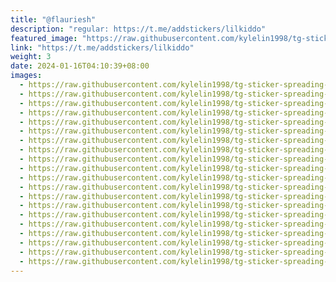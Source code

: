 ```yaml
---
title: "@flauriesh"
description: "regular: https://t.me/addstickers/lilkiddo"
featured_image: "https://raw.githubusercontent.com/kylelin1998/tg-sticker-spreading-worldwide-images/main/img/f0553afd-231d-4915-a8dc-fb34c839b5be.jpg"
link: "https://t.me/addstickers/lilkiddo"
weight: 3
date: 2024-01-16T04:10:39+08:00
images:
  - https://raw.githubusercontent.com/kylelin1998/tg-sticker-spreading-worldwide-images/main/img/f0553afd-231d-4915-a8dc-fb34c839b5be.jpg
  - https://raw.githubusercontent.com/kylelin1998/tg-sticker-spreading-worldwide-images/main/img/a1d83981-e7b5-410b-9a5b-eb37c2e37d8a.jpg
  - https://raw.githubusercontent.com/kylelin1998/tg-sticker-spreading-worldwide-images/main/img/3282c6ce-fe96-45de-b579-5cdfb25a342c.jpg
  - https://raw.githubusercontent.com/kylelin1998/tg-sticker-spreading-worldwide-images/main/img/aac34c1d-136a-444a-9bfd-69556a3941dc.jpg
  - https://raw.githubusercontent.com/kylelin1998/tg-sticker-spreading-worldwide-images/main/img/def56c69-ef83-4787-b7c0-a56a4e0a2d51.jpg
  - https://raw.githubusercontent.com/kylelin1998/tg-sticker-spreading-worldwide-images/main/img/2eae1cc3-fb06-4746-bc08-9c1a16cc0ecc.jpg
  - https://raw.githubusercontent.com/kylelin1998/tg-sticker-spreading-worldwide-images/main/img/a3641116-abdd-4623-a3e5-841b7ea4183f.jpg
  - https://raw.githubusercontent.com/kylelin1998/tg-sticker-spreading-worldwide-images/main/img/d4f95074-fc22-4834-816f-88aad415c707.jpg
  - https://raw.githubusercontent.com/kylelin1998/tg-sticker-spreading-worldwide-images/main/img/f94fa6e7-66c0-4dce-9f14-f046610a24fc.jpg
  - https://raw.githubusercontent.com/kylelin1998/tg-sticker-spreading-worldwide-images/main/img/56d987ea-f961-4ec5-89bd-2016e9230f9c.jpg
  - https://raw.githubusercontent.com/kylelin1998/tg-sticker-spreading-worldwide-images/main/img/6907f494-387e-49e5-bc27-d50987776acf.jpg
  - https://raw.githubusercontent.com/kylelin1998/tg-sticker-spreading-worldwide-images/main/img/af47f147-9e3b-4a8b-86af-edfcffb7c36b.jpg
  - https://raw.githubusercontent.com/kylelin1998/tg-sticker-spreading-worldwide-images/main/img/54f8f346-b07d-4135-9e41-2948eaf1c045.jpg
  - https://raw.githubusercontent.com/kylelin1998/tg-sticker-spreading-worldwide-images/main/img/f18ec548-ab51-42f3-9964-668303c83032.jpg
  - https://raw.githubusercontent.com/kylelin1998/tg-sticker-spreading-worldwide-images/main/img/f880b961-974e-4f87-844c-1dd52dc7a8bb.jpg
  - https://raw.githubusercontent.com/kylelin1998/tg-sticker-spreading-worldwide-images/main/img/9951361e-2f57-4f7e-a84f-357bffa2e783.jpg
  - https://raw.githubusercontent.com/kylelin1998/tg-sticker-spreading-worldwide-images/main/img/481df8e4-d3e2-4f73-8eeb-aaa0855b3fe0.jpg
  - https://raw.githubusercontent.com/kylelin1998/tg-sticker-spreading-worldwide-images/main/img/1d9eda7a-4812-4a76-8627-7dce6095e76d.jpg
  - https://raw.githubusercontent.com/kylelin1998/tg-sticker-spreading-worldwide-images/main/img/0cbca8a5-0a16-4d8d-be51-852dd3ed3298.jpg
  - https://raw.githubusercontent.com/kylelin1998/tg-sticker-spreading-worldwide-images/main/img/e6aabbc2-ca6c-46b5-9832-ae9c77063e4b.jpg
---
```

